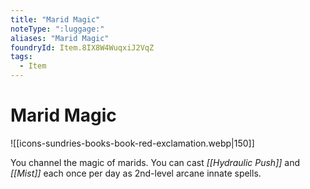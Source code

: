```yaml
---
title: "Marid Magic"
noteType: ":luggage:"
aliases: "Marid Magic"
foundryId: Item.8IX8W4WuqxiJ2VqZ
tags:
  - Item
---
```


# Marid Magic
![[icons-sundries-books-book-red-exclamation.webp|150]]

You channel the magic of marids. You can cast _[[Hydraulic Push]]_ and _[[Mist]]_ each once per day as 2nd-level arcane innate spells.
